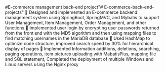 #E-commerce management back-end project"# E-commerce-back-end-projects" 
	Designed and implemented an E-commerce backend management system using SpringBoot, SpringMVC, and Mybatis to support User Management, Item Management, Order Management, and other functions
	Implemented user login by encrypting user passwords returned from the front end with the MD5 algorithm and then using mapping files to find matching usernames in the MariaDB database
	Used HashMap to optimize code structure, improved search speed by 30% for hierarchical display of pages
	Implemented Information additions, deletions, searching, paging operations, item pictures uploading with MabatisPlus, mapping file and SQL statement, Completed the deployment of multiple Windows and Linux servers using the Nginx proxy
